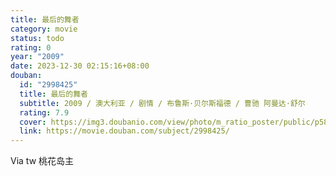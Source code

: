 ```yaml
---
title: 最后的舞者
category: movie
status: todo
rating: 0
year: "2009"
date: 2023-12-30 02:15:16+08:00
douban:
  id: "2998425"
  title: 最后的舞者
  subtitle: 2009 / 澳大利亚 / 剧情 / 布鲁斯·贝尔斯福德 / 曹驰 阿曼达·舒尔
  rating: 7.9
  cover: https://img3.doubanio.com/view/photo/m_ratio_poster/public/p583362553.jpg
  link: https://movie.douban.com/subject/2998425/
---
```


Via tw 桃花岛主
